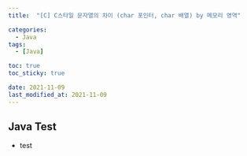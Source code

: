 ```yaml
---
title:  "[C] C스타일 문자열의 차이 (char 포인터, char 배열) by 메모리 영역" 

categories:
  - Java
tags:
  - [Java]

toc: true
toc_sticky: true

date: 2021-11-09
last_modified_at: 2021-11-09
---
```


## Java Test
- test
